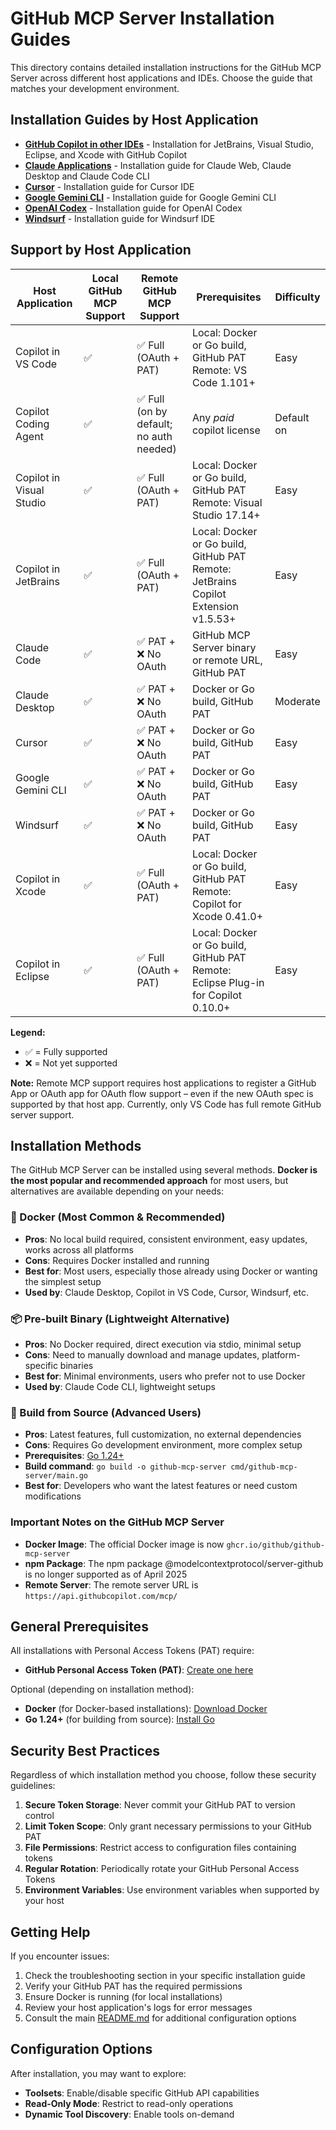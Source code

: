 # GitHub MCP Server Installation Guides

This directory contains detailed installation instructions for the GitHub MCP Server across different host applications and IDEs. Choose the guide that matches your development environment.

## Installation Guides by Host Application
- **[GitHub Copilot in other IDEs](install-other-copilot-ides.md)** - Installation for JetBrains, Visual Studio, Eclipse, and Xcode with GitHub Copilot
- **[Claude Applications](install-claude.md)** - Installation guide for Claude Web, Claude Desktop and Claude Code CLI
- **[Cursor](install-cursor.md)** - Installation guide for Cursor IDE
- **[Google Gemini CLI](install-gemini-cli.md)** - Installation guide for Google Gemini CLI
- **[OpenAI Codex](install-codex.md)** - Installation guide for OpenAI Codex
- **[Windsurf](install-windsurf.md)** - Installation guide for Windsurf IDE

## Support by Host Application

| Host Application | Local GitHub MCP Support | Remote GitHub MCP Support | Prerequisites | Difficulty |
|-----------------|---------------|----------------|---------------|------------|
| Copilot in VS Code | ✅ | ✅ Full (OAuth + PAT) | Local: Docker or Go build, GitHub PAT<br>Remote: VS Code 1.101+ | Easy |
| Copilot Coding Agent | ✅ | ✅ Full (on by default; no auth needed) | Any _paid_ copilot license | Default on |
| Copilot in Visual Studio | ✅ | ✅ Full (OAuth + PAT) | Local: Docker or Go build, GitHub PAT<br>Remote: Visual Studio 17.14+ | Easy |
| Copilot in JetBrains | ✅ | ✅ Full (OAuth + PAT) | Local: Docker or Go build, GitHub PAT<br>Remote: JetBrains Copilot Extension v1.5.53+ | Easy |
| Claude Code | ✅ | ✅ PAT + ❌ No OAuth| GitHub MCP Server binary or remote URL, GitHub PAT | Easy |
| Claude Desktop | ✅ | ✅ PAT + ❌ No OAuth | Docker or Go build, GitHub PAT | Moderate |
| Cursor | ✅ | ✅ PAT + ❌ No OAuth | Docker or Go build, GitHub PAT | Easy |
| Google Gemini CLI | ✅ | ✅ PAT + ❌ No OAuth | Docker or Go build, GitHub PAT | Easy |
| Windsurf | ✅ | ✅ PAT + ❌ No OAuth | Docker or Go build, GitHub PAT | Easy |
| Copilot in Xcode | ✅ | ✅ Full (OAuth + PAT) | Local: Docker or Go build, GitHub PAT<br>Remote: Copilot for Xcode 0.41.0+ | Easy |
| Copilot in Eclipse | ✅ | ✅ Full (OAuth + PAT) | Local: Docker or Go build, GitHub PAT<br>Remote: Eclipse Plug-in for Copilot 0.10.0+ | Easy |

**Legend:**
- ✅ = Fully supported
- ❌ = Not yet supported

**Note:** Remote MCP support requires host applications to register a GitHub App or OAuth app for OAuth flow support – even if the new OAuth spec is supported by that host app. Currently, only VS Code has full remote GitHub server support. 

## Installation Methods

The GitHub MCP Server can be installed using several methods. **Docker is the most popular and recommended approach** for most users, but alternatives are available depending on your needs:

### 🐳 Docker (Most Common & Recommended)
- **Pros**: No local build required, consistent environment, easy updates, works across all platforms
- **Cons**: Requires Docker installed and running
- **Best for**: Most users, especially those already using Docker or wanting the simplest setup
- **Used by**: Claude Desktop, Copilot in VS Code, Cursor, Windsurf, etc.

### 📦 Pre-built Binary (Lightweight Alternative)
- **Pros**: No Docker required, direct execution via stdio, minimal setup
- **Cons**: Need to manually download and manage updates, platform-specific binaries
- **Best for**: Minimal environments, users who prefer not to use Docker
- **Used by**: Claude Code CLI, lightweight setups

### 🔨 Build from Source (Advanced Users)
- **Pros**: Latest features, full customization, no external dependencies
- **Cons**: Requires Go development environment, more complex setup
- **Prerequisites**: [Go 1.24+](https://go.dev/doc/install)
- **Build command**: `go build -o github-mcp-server cmd/github-mcp-server/main.go`
- **Best for**: Developers who want the latest features or need custom modifications

### Important Notes on the GitHub MCP Server

- **Docker Image**: The official Docker image is now `ghcr.io/github/github-mcp-server`
- **npm Package**: The npm package @modelcontextprotocol/server-github is no longer supported as of April 2025
- **Remote Server**: The remote server URL is `https://api.githubcopilot.com/mcp/`

## General Prerequisites

All installations with Personal Access Tokens (PAT) require:
- **GitHub Personal Access Token (PAT)**: [Create one here](https://github.com/settings/personal-access-tokens/new)

Optional (depending on installation method):
- **Docker** (for Docker-based installations): [Download Docker](https://www.docker.com/)
- **Go 1.24+** (for building from source): [Install Go](https://go.dev/doc/install)

## Security Best Practices

Regardless of which installation method you choose, follow these security guidelines:

1. **Secure Token Storage**: Never commit your GitHub PAT to version control
2. **Limit Token Scope**: Only grant necessary permissions to your GitHub PAT
3. **File Permissions**: Restrict access to configuration files containing tokens
4. **Regular Rotation**: Periodically rotate your GitHub Personal Access Tokens
5. **Environment Variables**: Use environment variables when supported by your host

## Getting Help

If you encounter issues:
1. Check the troubleshooting section in your specific installation guide
2. Verify your GitHub PAT has the required permissions
3. Ensure Docker is running (for local installations)
4. Review your host application's logs for error messages
5. Consult the main [README.md](README.md) for additional configuration options

## Configuration Options

After installation, you may want to explore:
- **Toolsets**: Enable/disable specific GitHub API capabilities
- **Read-Only Mode**: Restrict to read-only operations
- **Dynamic Tool Discovery**: Enable tools on-demand

